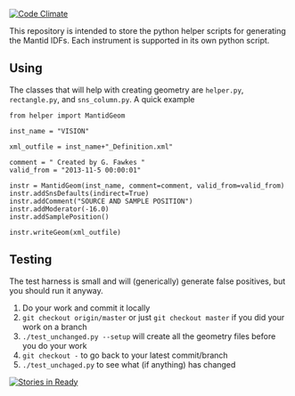 [![Code Climate](https://codeclimate.com/github/mantidproject/mantidgeometry/badges/gpa.svg)](https://codeclimate.com/github/mantidproject/mantidgeometry)


This repository is intended to store the python helper scripts for 
generating the Mantid IDFs. Each instrument is supported in its own
python script.

Using
-----
The classes that will help with creating geometry are `helper.py`, `rectangle.py`, and `sns_column.py`. A quick example

```
from helper import MantidGeom

inst_name = "VISION"

xml_outfile = inst_name+"_Definition.xml"

comment = " Created by G. Fawkes "
valid_from = "2013-11-5 00:00:01"

instr = MantidGeom(inst_name, comment=comment, valid_from=valid_from)
instr.addSnsDefaults(indirect=True)
instr.addComment("SOURCE AND SAMPLE POSITION")
instr.addModerator(-16.0)
instr.addSamplePosition()

instr.writeGeom(xml_outfile)
```

Testing
-------
The test harness is small and will (generically) generate false positives, but you should run it anyway.

1. Do your work and commit it locally
2. `git checkout origin/master` or just `git checkout master` if you did your work on a branch
3. `./test_unchanged.py --setup` will create all the geometry files before you do your work
4. `git checkout -` to go back to your latest commit/branch
5. `./test_unchaged.py` to see what (if anything) has changed

[![Stories in Ready](https://badge.waffle.io/mantidproject/mantidgeometry.png?label=ready)](https://waffle.io/mantidproject/mantidgeometry)

